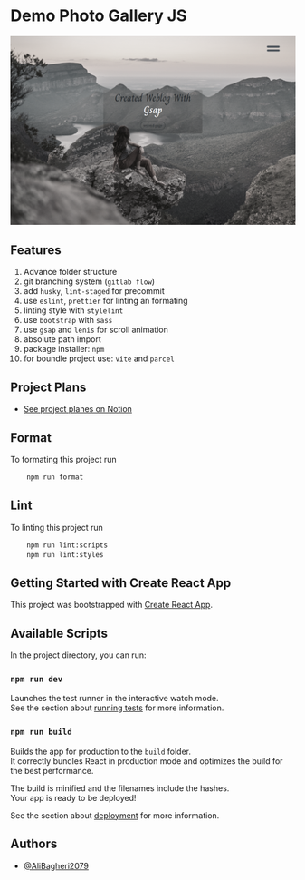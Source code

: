 # Demo Photo Gallery JS

<img src="./Screenshot.png" alt="Photo Website Screenshot"/>

## Features

1. Advance folder structure
2. git branching system (`gitlab flow`)
3. add `husky`, `lint-staged` for precommit
4. use `eslint`, `prettier` for linting an formating
5. linting style with `stylelint`
6. use `bootstrap` with `sass`
7. use `gsap` and `lenis` for scroll animation
8. absolute path import
9. package installer: `npm`
10. for boundle project use: `vite` and `parcel`

## Project Plans

- [See project planes on Notion](https://ruddy-tellurium-2b3.notion.site/327b380f72db4393b3b08fe14e25dea4?v=81871e7749fa4b5fbcf3aedb4cd1e59a)

## Format

To formating this project run

```bash
    npm run format

```

## Lint

To linting this project run

```bash
    npm run lint:scripts
    npm run lint:styles

```

## Getting Started with Create React App

This project was bootstrapped with [Create React App](https://github.com/facebook/create-react-app).

## Available Scripts

In the project directory, you can run:

### `npm run dev`

Launches the test runner in the interactive watch mode.  
See the section about [running tests](https://facebook.github.io/create-react-app/docs/running-tests) for more information.

### `npm run build`

Builds the app for production to the `build` folder.  
It correctly bundles React in production mode and optimizes the build for the best performance.

The build is minified and the filenames include the hashes.  
Your app is ready to be deployed!

See the section about [deployment](https://facebook.github.io/create-react-app/docs/deployment) for more information.

## Authors

- [@AliBagheri2079](https://www.github.com/alibagheri2079)
